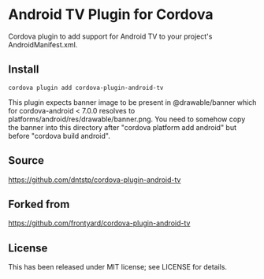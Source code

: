 Android TV Plugin for Cordova
==============================

Cordova plugin to add support for Android TV to your project's AndroidManifest.xml.

Install
-------

`cordova plugin add cordova-plugin-android-tv`

This plugin expects banner image to be present in @drawable/banner which for cordova-android < 7.0.0 resolves to platforms/android/res/drawable/banner.png. You need to somehow copy the banner into this directory after "cordova platform add android" but before "cordova build android".

Source
------
https://github.com/dntstp/cordova-plugin-android-tv

Forked from
-----------
https://github.com/frontyard/cordova-plugin-android-tv

License
-------

This has been released under MIT license; see LICENSE for details.
